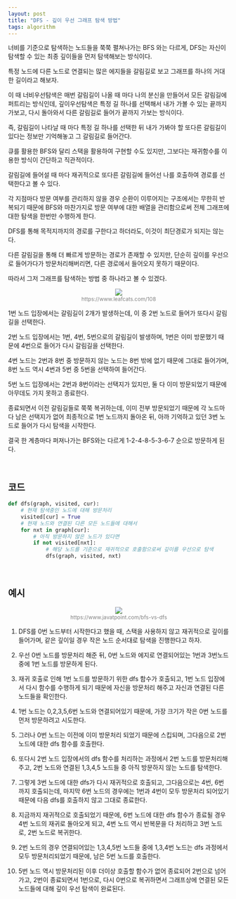 ```yaml
---
layout: post
title: "DFS - 깊이 우선 그래프 탐색 방법"
tags: algorithm
---
```


너비를 기준으로 탐색하는 노드들을 쭉쭉 펼쳐나가는 BFS 와는 다르게, DFS는 자신이 탐색할 수 있는 최종 깊이들을 먼저 탐색해보는 방식이다.

특정 노드에 다른 노드로 연결되는 많은 에지들을 갈림길로 보고 그래프를 하나의 거대한 길이라고 해보자.

이 때 너비우선탐색은 매번 갈림길이 나올 때 마다 나의 분신을 만들어서 모든 갈림길에 퍼트리는 방식인데, 깊이우선탐색은 특정 길 하나를 선택해서 내가 가볼 수 있는 끝까지 가보고, 다시 돌아와서 다른 갈림길로 들어가 끝까지 가보는 방식이다.

즉, 갈림길이 나타날 때 마다 특정 길 하나를 선택한 뒤 내가 가봐야 할 또다른 갈림길이 있다는 정보만 기억해놓고 그 갈림길로 들어간다.

큐를 활용한 BFS와 달리 스택을 활용하여 구현할 수도 있지만, 그보다는 재귀함수를 이용한 방식이 간단하고 직관적이다.

갈림길에 들어설 때 마다 재귀적으로 또다른 갈림길에 들어선 나를 호출하여 경로를 선택한다고 볼 수 있다.

각 지점마다 방문 여부를 관리하지 않을 경우 순환이 이루어지는 구조에서는 무한히 반복되기 때문에 BFS와 마찬가지로 방문 여부에 대한 배열을 관리함으로써 전체 그래프에 대한 탐색을 한번만 수행하게 한다.

DFS를 통해 목적지까지의 경로를 구한다고 하더라도, 이것이 최단경로가 되지는 않는다.

다른 갈림길을 통해 더 빠르게 방문하는 경로가 존재할 수 있지만, 단순히 깊이를 우선으로 들어가다가 방문처리해버리면, 다른 경로에서 들어오지 못하기 때문이다.

따라서 그저 그래프를 탐색하는 방법 중 하나라고 볼 수 있겠다.

<figure style="display:block; text-align:center;">
  <img src="https://img1.daumcdn.net/thumb/R1280x0/?scode=mtistory2&fname=http%3A%2F%2Fcfile4.uf.tistory.com%2Fimage%2F246A414458C2B3BF253C8D">
  <figcaption style="text-align:center; font-size:12px; color:#808080">
    https://www.leafcats.com/108
  </figcaption>
</figure>

1번 노드 입장에서는 갈림길이 2개가 발생하는데, 이 중 2번 노드로 들어가 또다시 갈림길을 선택한다.

2번 노드 입장에서는 1번, 4번, 5번으로의 갈림길이 발생하며, 1번은 이미 방문했기 때문에 4번으로 들어가 다시 갈림길을 선택한다.

4번 노드는 2번과 8번 중 방문하지 않는 노드는 8번 밖에 없기 때문에 그대로 들어가며, 8번 노드 역시 4번과 5번 중 5번을 선택하여 들어간다.

5번 노드 입장에서는 2번과 8번이라는 선택지가 있지만, 둘 다 이미 방문되었기 때문에 아무데도 가지 못하고 종료한다.

종료되면서 이전 갈림길들로 쭉쭉 복귀하는데, 이미 전부 방문되었기 때문에 각 노드마다 남은 선택지가 없어 최종적으로 1번 노드까지 돌아온 뒤, 아까 기억하고 있던 3번 노드로 들어가 다시 탐색을 시작한다.

결국 한 계층마다 퍼져나가는 BFS와는 다르게 1-2-4-8-5-3-6-7 순으로 방문하게 된다.

<br>

## 코드

```python
def dfs(graph, visited, cur):
    # 현재 탐색중인 노드에 대해 방문처리
    visited[cur] = True
    # 현재 노드와 연결된 다른 모든 노드들에 대해서
    for nxt in graph[cur]:
        # 아직 방문하지 않은 노드가 있다면
        if not visited[nxt]:
            # 해당 노드를 기준으로 재귀적으로 호출함으로써 깊이를 우선으로 탐색
            dfs(graph, visited, nxt)
```

<br>

## 예시

<figure style="display:block; text-align:center;">
  <img src="https://static.javatpoint.com/ds/images/bfs-vs-dfs.png">
  <figcaption style="text-align:center; font-size:12px; color:#808080">
    https://www.javatpoint.com/bfs-vs-dfs
  </figcaption>
</figure>

1. DFS를 0번 노드부터 시작한다고 했을 때, 스택을 사용하지 않고 재귀적으로 깊이를 들어가며, 같은 깊이일 경우 작은 노드 순서대로 탐색을 진행한다고 하자.

2. 우선 0번 노드를 방문처리 해준 뒤, 0번 노드와 에지로 연결되어있는 1번과 3번노드 중에 1번 노드를 방문하게 된다.

3. 재귀 호출로 인해 1번 노드를 방문하기 위한 dfs 함수가 호출되고, 1번 노드 입장에서 다시 함수를 수행하게 되기 때문에 자신을 방문처리 해주고 자신과 연결된 다른 노드들을 확인한다.

4. 1번 노드는 0,2,3,5,6번 노드와 연결되어있기 때문에, 가장 크기가 작은 0번 노드를 먼저 방문하려고 시도한다.

5. 그러나 0번 노드는 이전에 이미 방문처리 되었기 때문에 스킵되며, 그다음으로 2번 노드에 대한 dfs 함수를 호출한다.

6. 또다시 2번 노드 입장에서의 dfs 함수를 처리하는 과정에서 2번 노드를 방문처리해주고, 2번 노드와 연결된 1,3,4,5 노드들 중 아직 방문하지 않는 노드를 탐색한다.

7. 그렇게 3번 노드에 대한 dfs가 다시 재귀적으로 호출되고, 그다음으로는 4번, 6번까지 호출되는데, 마지막 6번 노드의 경우에는 1번과 4번이 모두 방문처리 되어있기 때문에 다음 dfs를 호출하지 않고 그대로 종료한다.

8. 지금까지 재귀적으로 호출되었기 때문에, 6번 노드에 대한 dfs 함수가 종료될 경우 4번 노드의 재귀로 돌아오게 되고, 4번 노드 역시 반복문을 다 처리하고 3번 노드로, 2번 노드로 복귀한다.

9. 2번 노드의 경우 연결되어있는 1,3,4,5번 노드들 중에 1,3,4번 노드는 dfs 과정에서 모두 방문처리되었기 때문에, 남은 5번 노드를 호출한다.

10. 5번 노드 역시 방문처리된 이후 더이상 호출할 함수가 없어 종료되어 2번으로 넘어가고, 2번이 종료되면서 1번으로, 다시 0번으로 복귀하면서 그래프상에 연결된 모든 노드들에 대해 깊이 우선 탐색이 완료된다.